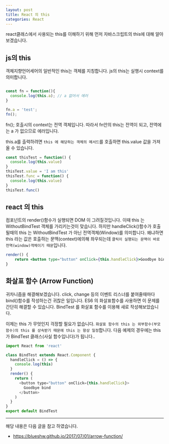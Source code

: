 ```yaml
---
layout: post
title: React 의 this
categories: React
---
```


react클래스에서 사용되는 this를 이해하기 위해 먼저 자바스크립트의 this에 대해 알아보겠습니다.

## js의 this
객체지향언어세어의 일반적인 this는 객체를 지칭합니다. js의 this는 실행시 context를 의미합니다.

```js

const fn = function(){
  console.log(this.a); // a 없어서 에러
}

fn.a = 'test';
fn(); 
```

fn(); 호출시의 context는  전역 객체입니다. 따라서 fn안의 this는 전역이 되고, 전역에는 a  가 없으므로 에러입니다.

this.a를 출력하려면 `this 에 해당하는 객체의 메서드`를 호출하면 this.value 값을 가져올 수 있습니다. 

```js
const thisTest = function() {
  console.log(this.value)
}
thisTest.value = 'I am this'
thisTest.func = function() {
  console.log(this.value)
}
thisTest.func()

```

## react 의 this

컴포넌트의 render()함수가 실행되면 DOM 이 그려질것입니다. 이때 this 는 WithoutBindTest 객체를 가리키는것이 맞습니다. 하지만 handleClick()함수가 호출될때의 this 는 WithoutBindTest 가 아닌 전역객체(Window)를 의미합니다. 왜냐하면 this 라는 값은 호출하는 문맥(context)에의해 좌우되는데 `클릭이 실행되는 문맥이 바로 전역(window)객체이기 때문`입니다.

```jsx
render() {
    return <button type="button" onClick={this.handleClick}>Goodbye bind without this</button>;
}
```
 

## 화살표 함수 (Arrow Function)
귀차니즘을 해결해보겠습니다. click, change 등의 이벤트 리스너를 붙여줄때마다 bind()함수를 작성하는건 귀찮은 일입니다. ES6 의 화살표함수를 사용하면 이 문제를 간단히 해결할 수 있습니다. BindTest 를 화살표 함수를 이용해 새로 작성해보았습니다.

이제는 this 가 무엇인지 걱정할 필요가 없습니다. `화살표 함수의 this 는 외부함수(부모함수)의 this 를 상속받기 때문에 this 는 항상 일정`합니다. 다음 예제의 경우에는 this가 BindTest 클래스(사실 함수입니다)가 됩니다..


```js
import React from 'react'

class BindTest extends React.Component {
  handleClick = () => {
    console.log(this)
  }
  render() {
    return (
      <button type="button" onClick={this.handleClick}>
        Goodbye bind
      </button>
    )
  }
}
export default BindTest
```



----
해당 내용은 다음 글을 참고 하였습니다.
- https://blueshw.github.io/2017/07/01/arrow-function/

